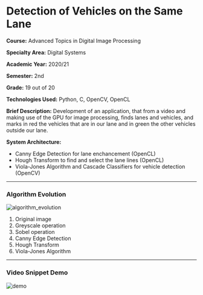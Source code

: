# Detection of Vehicles on the Same Lane

**Course:** Advanced Topics in Digital Image Processing

**Specialty Area:** Digital Systems

**Academic Year:** 2020/21

**Semester:** 2nd

**Grade:** 19 out of 20

**Technologies Used:** Python, C, OpenCV, OpenCL

**Brief Description:** Development of an application, that from a video and making use of the GPU for image processing, finds lanes and vehicles, and marks in
red the vehicles that are in our lane and in green the other vehicles outside our lane.

**System Architecture:**
- Canny Edge Detection for lane enchancement (OpenCL)
- Hough Transform to find and select the lane lines (OpenCL)
- Viola-Jones Algorithm and Cascade Classifiers for vehicle detection (OpenCV)

---

### Algorithm Evolution

![algorithm_evolution](https://user-images.githubusercontent.com/46992334/192883616-f2c39bc0-7a17-4a91-9588-0e49ecf32f1c.png)
1) Original image
2) Greyscale operation
3) Sobel operation
4) Canny Edge Detection
5) Hough Transform
6) Viola-Jones Algorithm
---

### Video Snippet Demo

![demo](https://user-images.githubusercontent.com/46992334/192883218-af0e6089-5dab-4fa7-bd94-5276c680daf7.jpg)

